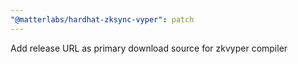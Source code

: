 ```yaml
---
"@matterlabs/hardhat-zksync-vyper": patch
---
```


Add release URL as primary download source for zkvyper compiler
